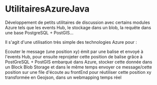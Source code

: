 # UtilitairesAzureJava
Développement de petits utilitaires de discussion avec certains modules Azure tels que les events Hub, le stockage dans un blob, la requête dans une base PostgreSQL + PostGIS...

Il s'agit d'une utilisation très simple des technologies Azure pour :

Ecouter le message (une position xy) émit par une balise et envoyé à l'events Hub, pour ensuite reprojeter cette position de balise grâce à PostGreSQL + PostGIS embarqué dans Azure, stocker cette donnée dans un Block Blob Storage et dans le même temps envoyer ce message/cette position sur une file d'écoute au frontEnd pour réutiliser cette position xy transformée en Geojson, dans un webmapping temps réel
